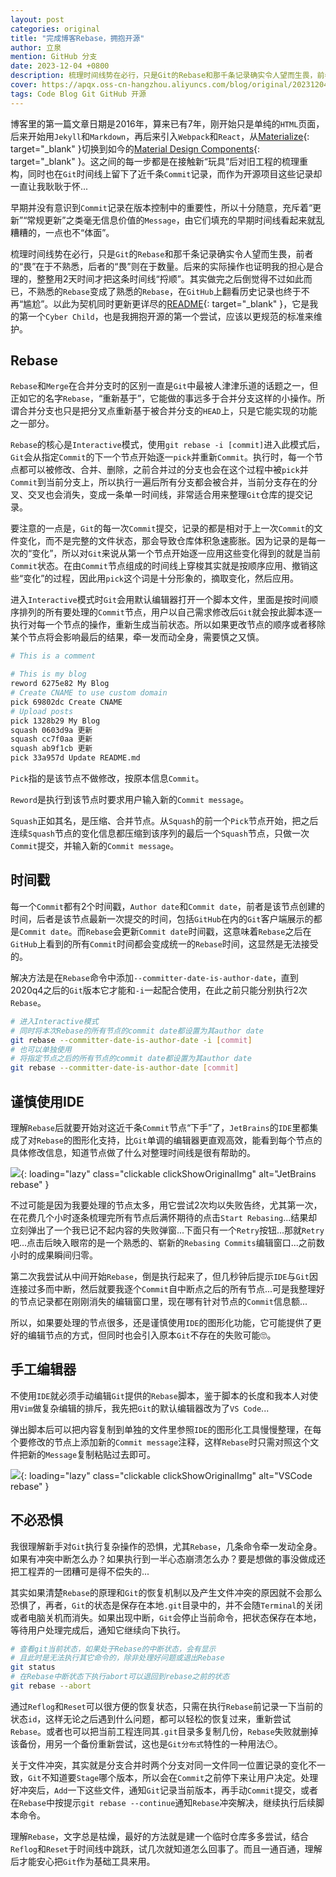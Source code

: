 ```yaml
---
layout: post
categories: original
title: "完成博客Rebase，拥抱开源"
author: 立泉
mention: GitHub 分支
date: 2023-12-04 +0800
description: 梳理时间线势在必行，只是Git的Rebase和那千条记录确实令人望而生畏，前者的“畏”在于不熟悉，后者的“畏”则在于数量。后来的实际操作也证明我的担心是合理的，整整用2天时间才把这条时间线“捋顺”...
cover: https://apqx.oss-cn-hangzhou.aliyuncs.com/blog/original/20231204/vscode_rebase_thumb.jpg
tags: Code Blog Git GitHub 开源
---
```


博客里的第一篇文章日期是2016年，算来已有7年，刚开始只是单纯的`HTML`页面，后来开始用`Jekyll`和`Markdown`，再后来引入`Webpack`和`React`，从[Materialize](https://materializecss.com){: target="_blank" }切换到如今的[Material Design Components](https://github.com/material-components/material-components-web){: target="_blank" }。这之间的每一步都是在接触新“玩具”后对旧工程的梳理重构，同时也在`Git`时间线上留下了近千条`Commit`记录，而作为开源项目这些记录却一直让我耿耿于怀...

早期并没有意识到`Commit`记录在版本控制中的重要性，所以十分随意，充斥着“更新”“常规更新”之类毫无信息价值的`Message`，由它们填充的早期时间线看起来就乱糟糟的，一点也不“体面”。

梳理时间线势在必行，只是`Git`的`Rebase`和那千条记录确实令人望而生畏，前者的“畏”在于不熟悉，后者的“畏”则在于数量。后来的实际操作也证明我的担心是合理的，整整用2天时间才把这条时间线“捋顺”。其实做完之后倒觉得不过如此而已，不熟悉的`Rebase`变成了熟悉的`Rebase`，在`GitHub`上翻看历史记录也终于不再“尴尬”。以此为契机同时更新更详尽的[README](https://github.com/apqx/apqx.github.io){: target="_blank" }，它是我的第一个`Cyber Child`，也是我拥抱开源的第一个尝试，应该以更规范的标准来维护。

## Rebase

`Rebase`和`Merge`在合并分支时的区别一直是`Git`中最被人津津乐道的话题之一，但正如它的名字`Rebase`，“重新基于”，它能做的事远多于合并分支这样的小操作。所谓合并分支也只是把分叉点重新基于被合并分支的`HEAD`上，只是它能实现的功能之一部分。

`Rebase`的核心是`Interactive`模式，使用`git rebase -i [commit]`进入此模式后，`Git`会从指定`Commit`的下一个节点开始逐一`pick`并重新`Commit`。执行时，每一个节点都可以被修改、合并、删除，之前合并过的分支也会在这个过程中被`pick`并`Commit`到当前分支上，所以执行一遍后所有分支都会被合并，当前分支存在的分叉、交叉也会消失，变成一条单一时间线，非常适合用来整理`Git`仓库的提交记录。

要注意的一点是，`Git`的每一次`Commit`提交，记录的都是相对于上一次`Commit`的文件变化，而不是完整的文件状态，那会导致仓库体积急速膨胀。因为记录的是每一次的“变化”，所以对`Git`来说从第一个节点开始逐一应用这些变化得到的就是当前`Commit`状态。在由`Commit`节点组成的时间线上穿梭其实就是按顺序应用、撤销这些“变化”的过程，因此用`pick`这个词是十分形象的，摘取变化，然后应用。

进入`Interactive`模式时`Git`会用默认编辑器打开一个脚本文件，里面是按时间顺序排列的所有要处理的`Commit`节点，用户以自己需求修改后`Git`就会按此脚本逐一执行对每一个节点的操作，重新生成当前状态。所以如果更改节点的顺序或者移除某个节点将会影响最后的结果，牵一发而动全身，需要慎之又慎。

```sh
# This is a comment

# This is my blog
reword 6275e82 My Blog
# Create CNAME to use custom domain
pick 69802dc Create CNAME
# Upload posts
pick 1328b29 My Blog
squash 0603d9a 更新
squash cc7f0aa 更新
squash ab9f1cb 更新
pick 33a957d Update README.md
```

`Pick`指的是该节点不做修改，按原本信息`Commit`。

`Reword`是执行到该节点时要求用户输入新的`Commit message`。

`Squash`正如其名，是压缩、合并节点。从`Squash`的前一个`Pick`节点开始，把之后连续`Squash`节点的变化信息都压缩到该序列的最后一个`Squash`节点，只做一次`Commit`提交，并输入新的`Commit message`。

## 时间戳

每一个`Commit`都有2个时间戳，`Author date`和`Commit date`，前者是该节点创建的时间，后者是该节点最新一次提交的时间，包括`GitHub`在内的`Git`客户端展示的都是`Commit date`。而`Rebase`会更新`Commit date`时间戳，这意味着`Rebase`之后在`GitHub`上看到的所有`Commit`时间都会变成统一的`Rebase`时间，这显然是无法接受的。

解决方法是在`Rebase`命令中添加`--committer-date-is-author-date`，直到2020q4之后的`Git`版本它才能和`-i`一起配合使用，在此之前只能分别执行2次`Rebase`。

```sh
# 进入Interactive模式
# 同时将本次Rebase的所有节点的commit date都设置为其author date
git rebase --committer-date-is-author-date -i [commit]
# 也可以单独使用
# 将指定节点之后的所有节点的commit date都设置为其author date
git rebase --committer-date-is-author-date [commit]
```

## 谨慎使用IDE

理解`Rebase`后就要开始对这近千条`Commit`节点“下手”了，`JetBrains`的`IDE`里都集成了对`Rebase`的图形化支持，比`Git`单调的编辑器更直观高效，能看到每个节点的具体修改信息，知道节点做了什么对整理时间线是很有帮助的。

![](https://apqx.oss-cn-hangzhou.aliyuncs.com/blog/original/20231204/idea_rebase_thumb.jpg){: loading="lazy" class="clickable clickShowOriginalImg" alt="JetBrains rebase" }

不过可能是因为我要处理的节点太多，用它尝试2次均以失败告终，尤其第一次，在花费几个小时逐条梳理完所有节点后满怀期待的点击`Start Rebasing`...结果却立刻弹出了一个我已记不起内容的失败弹窗...下面只有一个`Retry`按钮...那就`Retry`吧...点击后映入眼帘的是一个熟悉的、崭新的`Rebasing Commits`编辑窗口...之前数小时的成果瞬间归零。

第二次我尝试从中间开始`Rebase`，倒是执行起来了，但几秒钟后提示`IDE`与`Git`因连接过多而中断，然后就要我逐个`Commit`自中断点之后的所有节点...可是我整理好的节点记录都在刚刚消失的编辑窗口里，现在哪有针对节点的`Commit`信息额...

所以，如果要处理的节点很多，还是谨慎使用`IDE`的图形化功能，它可能提供了更好的编辑节点的方式，但同时也会引入原本`Git`不存在的失败可能🙄。

## 手工编辑器

不使用`IDE`就必须手动编辑`Git`提供的`Rebase`脚本，鉴于脚本的长度和我本人对使用`Vim`做复杂编辑的排斥，我先把`Git`的默认编辑器改为了`VS Code`...

弹出脚本后可以把内容复制到单独的文件里参照`IDE`的图形化工具慢慢整理，在每个要修改的节点上添加新的`Commit message`注释，这样`Rebase`时只需对照这个文件把新的`Message`复制粘贴过去即可。

![](https://apqx.oss-cn-hangzhou.aliyuncs.com/blog/original/20231204/vscode_rebase_thumb.jpg){: loading="lazy" class="clickable clickShowOriginalImg" alt="VSCode rebase" }

## 不必恐惧

我很理解新手对`Git`执行复杂操作的恐惧，尤其`Rebase`，几条命令牵一发动全身。如果有冲突中断怎么办？如果执行到一半心态崩溃怎么办？要是想做的事没做成还把工程弄的一团糟可是得不偿失的...

其实如果清楚`Rebase`的原理和`Git`的恢复机制以及产生文件冲突的原因就不会那么恐惧了，再者，`Git`的状态是保存在本地`.git`目录中的，并不会随`Terminal`的关闭或者电脑关机而消失。如果出现中断，`Git`会停止当前命令，把状态保存在本地，等待用户处理完成后，通知它继续向下执行。

```sh
# 查看git当前状态，如果处于Rebase的中断状态，会有显示
# 且此时是无法执行其它命令的，除非处理好问题或退出Rebase
git status
# 在Rebase中断状态下执行abort可以退回到rebase之前的状态
git rebase --abort
```

通过`Reflog`和`Reset`可以很方便的恢复状态，只需在执行`Rebase`前记录一下当前的状态`id`，这样无论之后遇到什么问题，都可以轻松的恢复过来，重新尝试`Rebase`。或者也可以把当前工程连同其`.git`目录多复制几份，`Rebase`失败就删掉该备份，用另一个备份重新尝试，这也是`Git分布式`特性的一种用法😶。

关于文件冲突，其实就是分支合并时两个分支对同一文件同一位置记录的变化不一致，`Git`不知道要`Stage`哪个版本，所以会在`Commit`之前停下来让用户决定。处理好冲突后，`Add`一下这些文件，通知`Git`记录当前版本，再手动`Commit`提交，或者在`Rebase`中按提示`git rebase --continue`通知`Rebase`冲突解决，继续执行后续脚本命令。

理解`Rebase`，文字总是枯燥，最好的方法就是建一个临时仓库多多尝试，结合`Reflog`和`Reset`于时间线中跳跃，试几次就知道怎么回事了。而且一通百通，理解后才能安心把`Git`作为基础工具来用。